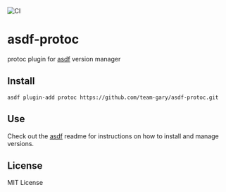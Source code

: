 ![CI](https://github.com/team-gary/asdf-protoc/workflows/CI/badge.svg)

# asdf-protoc
protoc plugin for [asdf](https://github.com/asdf-vm/asdf) version manager

## Install

```
asdf plugin-add protoc https://github.com/team-gary/asdf-protoc.git
```

## Use

Check out the [asdf](https://github.com/asdf-vm/asdf) readme for instructions on how to install and manage versions.

## License
MIT License
